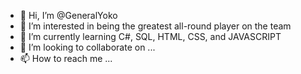 - 👋 Hi, I’m @GeneralYoko
- 👀 I’m interested in being the greatest all-round player on the team
- 🌱 I’m currently learning C#, SQL, HTML, CSS, and JAVASCRIPT
- 💞️ I’m looking to collaborate on ...
- 📫 How to reach me ...

<!---
GeneralYoko/GeneralYoko is a ✨ special ✨ repository because its `README.md` (this file) appears on your GitHub profile.
You can click the Preview link to take a look at your changes.
--->
